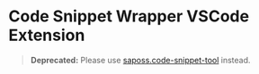 # Code Snippet Wrapper VSCode Extension

> **Deprecated:** Please use [saposs.code-snippet-tool](https://marketplace.visualstudio.com/items?itemName=saposs.code-snippet-tool) instead.